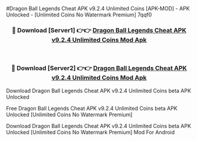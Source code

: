 #Dragon Ball Legends Cheat APK v9.2.4 Unlimited Coins [APK-MOD] - APK Unlocked - [Unlimited Coins No Watermark Premium] 7qqf0



<div align="center">

<h3>🔴 Download [Server1] 👉👉 <a href="https://momento.my/?title=Dragon_Ball_Legends_Cheat_APK_v9.2.4_Unlimited_Coins">Dragon Ball Legends Cheat APK v9.2.4 Unlimited Coins Mod Apk</a></h3><br>

<h3>🔴 Download [Server2] 👉👉 <a href="https://momento.my/?title=Dragon_Ball_Legends_Cheat_APK_v9.2.4_Unlimited_Coins">Dragon Ball Legends Cheat APK v9.2.4 Unlimited Coins Mod Apk</a></h3>
</div>



Download Dragon Ball Legends Cheat APK v9.2.4 Unlimited Coins beta APK Unlocked

Free Dragon Ball Legends Cheat APK v9.2.4 Unlimited Coins beta APK Unlocked [Unlimited Coins No Watermark Premium]

Download Dragon Ball Legends Cheat APK v9.2.4 Unlimited Coins beta APK Unlocked [Unlimited Coins No Watermark Premium] Mod For Android
